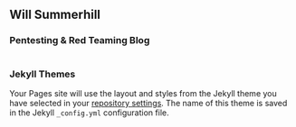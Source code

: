 ## Will Summerhill

### Pentesting & Red Teaming Blog



```

```


### Jekyll Themes

Your Pages site will use the layout and styles from the Jekyll theme you have selected in your [repository settings](https://github.com/wsummerhill/wsummerhill.github.io/settings/pages). The name of this theme is saved in the Jekyll `_config.yml` configuration file.


